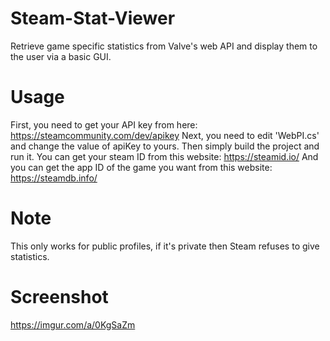 # Steam-Stat-Viewer
Retrieve game specific statistics from Valve's web API and display them to the user via a basic GUI.

# Usage
First, you need to get your API key from here: https://steamcommunity.com/dev/apikey
Next, you need to edit 'WebPI.cs' and change the value of apiKey to yours.
Then simply build the project and run it. You can get your steam ID from this website: https://steamid.io/
And you can get the app ID of the game you want from this website: https://steamdb.info/

# Note
This only works for public profiles, if it's private then Steam refuses to give statistics.

# Screenshot
https://imgur.com/a/0KgSaZm
